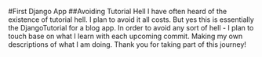 #First Django App
##Avoiding Tutorial Hell
I have often heard of the existence of tutorial hell. I plan to avoid it all costs. But yes this is essentially the DjangoTutorial for a blog app. 
In order to avoid any sort of hell - I plan to touch base on what I learn with each upcoming commit. Making my own descriptions of what I am doing. 
Thank you for taking part of this journey! 
